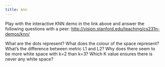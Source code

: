 ```yaml
---
title: knn
---
```


Play with the interactive KNN demo in the link above and answer the following questions with a peer:
http://vision.stanford.edu/teaching/cs231n-demos/knn/

What are the dots represent?
What does the colour of the space represent?
What’s the difference between metric L1 and L2?
Why does there seem to be more white space with k=2 than k=3?
Which K value ensures there is never any white space?
